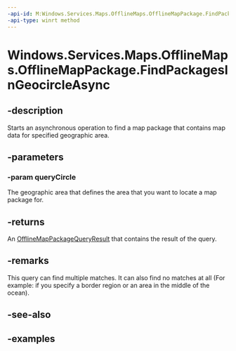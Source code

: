 ```yaml
---
-api-id: M:Windows.Services.Maps.OfflineMaps.OfflineMapPackage.FindPackagesInGeocircleAsync(Windows.Devices.Geolocation.Geocircle)
-api-type: winrt method
---
```


<!-- Method syntax.
public IAsyncOperation<OfflineMapPackageQueryResult> OfflineMapPackage.FindPackagesInGeocircleAsync(Geocircle queryCircle)
-->

# Windows.Services.Maps.OfflineMaps.OfflineMapPackage.FindPackagesInGeocircleAsync


## -description

Starts an asynchronous operation to find a map package that contains map data for specified geographic area.

## -parameters

### -param queryCircle

The geographic area that defines the area that you want to locate a map package for.

## -returns

An [OfflineMapPackageQueryResult](offlinemappackagequeryresult.md) that contains the result of the query.

## -remarks

This query can find multiple matches. It can also find no matches at all (For example: if you specify a border region or an area in the middle of the ocean).

## -see-also

## -examples

